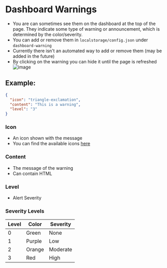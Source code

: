 # Dashboard Warnings
- You are can sometimes see them on the dashboard at the top of the page. They indicate some type of warning or announcement, which is determined by the color/severity.
- You can add or remove them in `localstorage/config.json` under `dashboard-warning` 
- Currently there isn't an automated way to add or remove them (may be added in the future)
- By clicking on the warning you can hide it until the page is refreshed
![image](https://user-images.githubusercontent.com/83588955/216693011-8ba2a4b7-1b97-4620-9cb6-01565a434f25.png)


## Example:
```json
{
  "icon": "triangle-exclamation",
  "content": "This is a warning",
  "level": "3"
}
```

### Icon
- An icon shown with the message
- You can find the available icons [here](<https://fontawesome.com/>)

### Content
- The message of the warning
- Can contain HTML

### Level
- Alert Severity

### Severity Levels
Level | Color   | Severity
------|---------|---------
  0   | Green   | None
  1   | Purple  | Low
  2   | Orange  | Moderate
  3   | Red     | High

